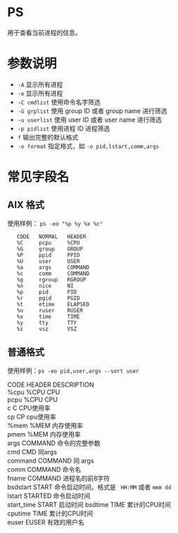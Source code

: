 # PS

用于查看当前进程的信息。

# 参数说明

* `-A` 显示所有进程  
* `-e` 显示所有进程  
* `-C cmdlist` 使用命令名字筛选  
* `-G grplist` 使用 group ID 或者 group name 进行筛选  
* `-u userlist` 使用 user ID 或者 user name 进行筛选  
* `-p pidlist` 使用进程 ID 进程筛选
* `f` 输出完整的默认格式
* `-o format` 指定格式，如 `-o pid,lstart,comm,args`

# 常见字段名

## AIX 格式

使用样例： `ps -eo "%p %y %x %c"`  

       CODE   NORMAL   HEADER
       %C     pcpu     %CPU
       %G     group    GROUP
       %P     ppid     PPID
       %U     user     USER
       %a     args     COMMAND
       %c     comm     COMMAND
       %g     rgroup   RGROUP
       %n     nice     NI
       %p     pid      PID
       %r     pgid     PGID
       %t     etime    ELAPSED
       %u     ruser    RUSER
       %x     time     TIME
       %y     tty      TTY
       %z     vsz      VSZ

## 普通格式  

使用样例：`ps -eo pid,user,args --sort user`  

CODE       HEADER   DESCRIPTION  
%cpu       %CPU     CPU  
pcpu       %CPU     CPU  
c          C        CPU使用率  
cp         CP       cpu使用率  
%mem       %MEM     内存使用率  
pmem       %MEM     内存使用率  
args       COMMAND  命令的完整参数  
cmd        CMD      同args  
command    COMMAND  同 args  
comm       COMMAND  命令名  
fname      COMMAND  进程名的前8字符  
bsdstart   START    命令启动时间。格式是 ` HH:MM` 或者 `mmm dd`  
lstart     STARTED  命令启动时间  
start_time START    启动时间
bsdtime    TIME     累计的CPU时间  
cputime    TIME     累计的CPU时间  
euser      EUSER    有效的用户名  








